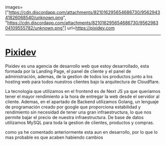 images=["https://cdn.discordapp.com/attachments/821016295654686730/956294341826068540/unknown.png", "https://cdn.discordapp.com/attachments/821016295654686730/956298304109555782/unknown.png"]
url=https://pixidev.com

------

# [Pixidev](https://pixidev.com)

Pixidev es una agencia de desarrollo web que estoy desarrollado, esta formada por la Landing Page, el panel de cliente y el panel de administración, ademas, de la gestion de todos los productos junto a los hosting web para todos nuestros clientes bajo la arquitectura de Cloudflare.

La tecnologia que utilizamos en el frontend es de Next JS ya que queriamos tener el mayor rendimiento a la hora de entregar la web desde el servidor al cliente. Ademas, en el apartado de Backend utilizamos Golang, un lenguaje de programación creado por google que proporciona estabilidad y rendimiento sin necesidad de tener una gran infraestructura, lo que nos permite bajar el precio de nuestra infraestructura. De base de datos utilizamos MySQL para toda la gestion de clientes, productos y compras.


como ya he comentado anteriormente esta aun en desarrollo, por lo que lo mas probable es que acaben habiendo cambios